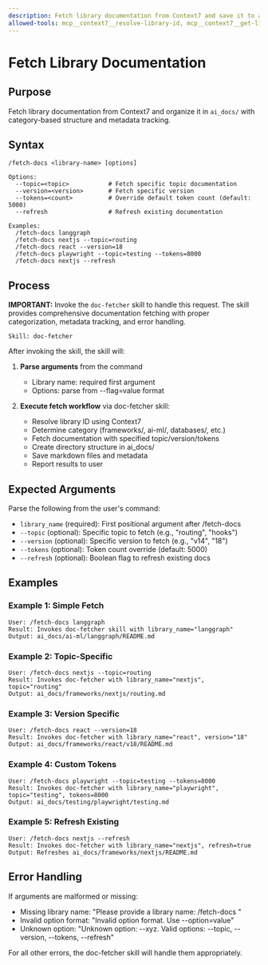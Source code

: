 ```yaml
---
description: Fetch library documentation from Context7 and save it to ai_docs/ with proper categorization
allowed-tools: mcp__context7__resolve-library-id, mcp__context7__get-library-docs, Write, Bash
---
```


# Fetch Library Documentation

## Purpose
Fetch library documentation from Context7 and organize it in `ai_docs/` with category-based structure and metadata tracking.

## Syntax
```
/fetch-docs <library-name> [options]

Options:
  --topic=<topic>           # Fetch specific topic documentation
  --version=<version>       # Fetch specific version
  --tokens=<count>          # Override default token count (default: 5000)
  --refresh                 # Refresh existing documentation

Examples:
  /fetch-docs langgraph
  /fetch-docs nextjs --topic=routing
  /fetch-docs react --version=18
  /fetch-docs playwright --topic=testing --tokens=8000
  /fetch-docs nextjs --refresh
```

## Process

**IMPORTANT:** Invoke the `doc-fetcher` skill to handle this request. The skill provides comprehensive documentation fetching with proper categorization, metadata tracking, and error handling.

```
Skill: doc-fetcher
```

After invoking the skill, the skill will:

1. **Parse arguments** from the command
   - Library name: required first argument
   - Options: parse from --flag=value format

2. **Execute fetch workflow** via doc-fetcher skill:
   - Resolve library ID using Context7
   - Determine category (frameworks/, ai-ml/, databases/, etc.)
   - Fetch documentation with specified topic/version/tokens
   - Create directory structure in ai_docs/
   - Save markdown files and metadata
   - Report results to user

## Expected Arguments

Parse the following from the user's command:

- `library_name` (required): First positional argument after /fetch-docs
- `--topic` (optional): Specific topic to fetch (e.g., "routing", "hooks")
- `--version` (optional): Specific version to fetch (e.g., "v14", "18")
- `--tokens` (optional): Token count override (default: 5000)
- `--refresh` (optional): Boolean flag to refresh existing docs

## Examples

### Example 1: Simple Fetch
```
User: /fetch-docs langgraph
Result: Invokes doc-fetcher skill with library_name="langgraph"
Output: ai_docs/ai-ml/langgraph/README.md
```

### Example 2: Topic-Specific
```
User: /fetch-docs nextjs --topic=routing
Result: Invokes doc-fetcher with library_name="nextjs", topic="routing"
Output: ai_docs/frameworks/nextjs/routing.md
```

### Example 3: Version Specific
```
User: /fetch-docs react --version=18
Result: Invokes doc-fetcher with library_name="react", version="18"
Output: ai_docs/frameworks/react/v18/README.md
```

### Example 4: Custom Tokens
```
User: /fetch-docs playwright --topic=testing --tokens=8000
Result: Invokes doc-fetcher with library_name="playwright", topic="testing", tokens=8000
Output: ai_docs/testing/playwright/testing.md
```

### Example 5: Refresh Existing
```
User: /fetch-docs nextjs --refresh
Result: Invokes doc-fetcher with library_name="nextjs", refresh=true
Output: Refreshes ai_docs/frameworks/nextjs/README.md
```

## Error Handling

If arguments are malformed or missing:
- Missing library name: "Please provide a library name: /fetch-docs <library-name>"
- Invalid option format: "Invalid option format. Use --option=value"
- Unknown option: "Unknown option: --xyz. Valid options: --topic, --version, --tokens, --refresh"

For all other errors, the doc-fetcher skill will handle them appropriately.
